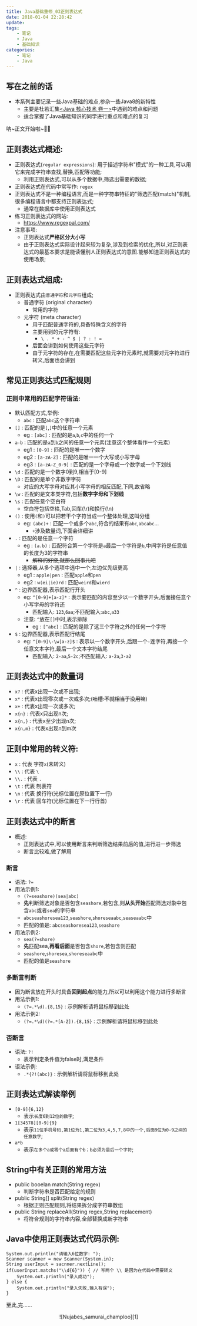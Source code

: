 ```yaml
---
title: Java基础重修_03正则表达式
date: 2018-01-04 22:28:42
update:
tags:
    - 笔记
    - Java
    - 基础知识
categories:
    - 笔记
    - Java
---
```

## 写在之前的话
- 本系列主要记录一些Java基础的难点,参杂一些Java8的新特性
	- 主要是杜若汇集[<Java 核心技术 卷一>][2]中遇到的难点和问题
	- 适合掌握了Java基础知识的同学进行重点和难点的复习 

呐~正文开始啦~🐱‍👤

## 正则表达式概述:
- 正则表达式(`regular expressions`): 用于描述字符串"模式"的一种工具,可以用它来完成字符串查找,替换,匹配等功能;  
    - 利用正则表达式,可以从多个数据中,筛选出需要的数据;
- 正则表达式在代码中常写作: `regex`  
- 正则表达式不是一种编程语言,而是一种字符串特征的"筛选匹配(match)"机制,很多编程语言中都支持正则表达式;
    - 通常在数据库中使用正则表达式
- 练习正则表达式的网站:
    - https://www.regexpal.com/
- 注意事项: 
    - 正则表达式**严格区分大小写**
    - 由于正则表达式实际设计起来较为复杂,涉及到检索的优化,所以,对正则表达式的最基本要求是能读懂别人正则表达式的意图.能够知道正则表达式的使用场景;

## 正则表达式组成:
- 正则表达式由`普通字符`和`元字符`组成;
    - 普通字符 (original character)
        - 常用的字符
    - 元字符 (meta character)
        - 用于匹配普通字符的,具备特殊含义的字符 
        - 主要用到的元字符有: 
            - `\ . * + - ^ $ | ? : ! =`
        - 后面会讲到如何使用这些元字符
        - 由于元字符的存在,在需要匹配这些元字符元素时,就需要对元字符进行转义,后面也会讲到

## 常见正则表达式匹配规则

### 正则中常用的匹配字符语法:
- 默认匹配方式,举例:
    - `abc` : 匹配`abc`这个字符串
- `[]` : 匹配的是`[`,`]`中的任意一个元素
    - eg : `[abc]` : 匹配的是`a`,`b`,`c`中的任何一个
- `a-b` : 匹配的是`a`到`b`之间的任意一个元素(注意这个整体看作一个元素)
    - eg1 : `[0-9]` : 匹配的是唯一一个数字
    - eg2 : `[a-zA-Z]` : 匹配的是唯一一个大写或小写字母
    - eg3 : `[a-zA-Z_0-9]` : 匹配的是一个字母或一个数字或一个下划线
- `\d` : 匹配的是一个数字0到9,相当于[0-9]
- `\D` : 匹配的是单个非数字字符
    - 对应的大写字母对应其小写字母的相反匹配,下同,故省略
- `\w` : 匹配的是文本类字符,包括**数字字母和下划线**
- `\s` : 匹配任意个空白符
    - 空白符包括空格,Tab,回车(\r)和换行(\n)
- `()` : 使用`(`和`)`可以把若干个字符当成一个整体处理,这叫分组
    - eg: `(abc)+` : 匹配一个或多个`abc`,符合的结果有`abc`,`abcabc`...
        - `+`涉及数量词,下面会详细讲
- `.` : 匹配的是任意一个字符
    - eg : `(a.b)` : 匹配符合第一个字符是`a`最后一个字符是`b`,中间字符是任意值的长度为3的字符串
        - ~~解释的好绕,就那么回事儿吧~~
- `|` : 选择器,从多个选项中选中一个,左边优先级更高
    - eg1 : `apple|pen` : 匹配`apple`和`pen`
    - eg2 : `w(ei|ie)rd` : 匹配`weird`和`wierd`
- `^` : 边界匹配器,表示匹配行开头
     - eg: `^[0-9]+[a-z]*` : 表示要匹配的内容至少以一个数字开头,后面接任意个小写字母的字符还
        - 匹配输入: `123`,`6aa`;不匹配输入:`abc`,`a33`  
    - 注意: `^`放在`[]`中时,表示排除
        - eg : `[^abc]` : 匹配的是除了这三个字符之外的任何一个字符
- `$` : 边界匹配器,表示匹配行结尾
    - eg: `^[0-9]\-\w[a-z]$` : 表示以一个数字开头,后跟一个`-`连字符,再接一个任意文本字符,最后一个文本字符结尾
        - 匹配输入: `2-aa`,`5-2c`;不匹配输入: `a-2a`,`3-a2`

## 正则表达式中的数量词
- `x?` : 代表x出现一次或不出现;
- `x*` : 代表x出现零次或一次或多次;(~~吐槽:不就相当于没用嘛~~)
- `x+` : 代表x出现一次或多次;
- `x{n}` : 代表x只出现n次;
- `x{n,}` : 代表x至少出现n次;
- `x{n,m}` : 代表x出现n到m次   

## 正则中常用的转义符:  
- `x` : 代表 字符`x`(未转义)
- `\\` : 代表 `\`
- `\\.` : 代表 `.`
- `\t` : 代表 制表符
- `\n` : 代表 换行符(光标位置在原位置下一行)
- `\r` : 代表 回车符(光标位置在下一行行首)  

## 正则表达式中的断言
- 概述:
    - 正则表达式中,可以使用断言来判断筛选结果前后的值,进行进一步筛选
    - 断言比较难,做了解用 

### 断言
- 语法: `?=`
- 用法示例1: 
    - `(?=seashore)(sea|abc)`
    -  **先**判断筛选对象是否包含`seashore`,若包含,则**从头开始**匹配筛选对象中包含`abc`或者`sea`的字符串
    - `abcseashoresea123`,`seashore`,`shoreseaabc`,`seaseaabc`中
    - 匹配的值是: `abcseashoresea123`,`seashore`
- 用法示例2:
    - `sea(?=shore)`
    - **先**匹配sea,**再看后面**是否包含`shore`,若包含则匹配
    - `seashore`,`shoresea`,`shoreseaabc`中
    - 匹配的值是`seashore` 

### 多断言判断
- 因为断言放在开头时具备**回到起点**的能力,所以可以利用这个能力进行多断言
- 用法示例1:
    - `(?=.*\d).{8,15}` : 示例解析请将鼠标移到<a herf="" onclick="return false" title="要求用户设定的密码长度为8到16位,且必须包含数字">此处</a>
- 用法示例2:
    - `(?=.*\d)(?=.*[A-Z]).{8,15}` : 示例解析请将鼠标移到<a herf="" onclick="return false" title="要求用户设定的密码长度为8到16位并且还要有一个大写字母出现,且必须包含数字">此处</a> 

### 否断言
- 语法: `?!`
    - 表示判定条件值为false时,满足条件
- 语法示例:
    - `.*{?!(abc)}` : 示例解析请将鼠标移到<a herf="" onclick="return false" title="要求任意不是abc为结尾的字符串">此处</a> 

## 正则表达式解读举例
- `[0-9]{6,12}` 
    - 表示`长度6到12位的数字`;
- `1[34578][0-9]{9}` 
    - 表示`11位手机号码,第1位为1,第二位为3,4,5,7,8中的一个,后面9位为0-9之间的任意数字`;
-  `a*b` 
    - 表示`在多个a或零个a后面有个b；b必须为最后一个字符`;  
	
## String中有关正则的常用方法
- public booelan match(String regex) 
    - 判断字符串是否匹配给定的规则
- public String[] split(String regex) 
    - 根据正则匹配规则,将结果拆分成字符串数组
- public String replaceAll(String regex,String replacement) 
    -  将符合规则的字符串内容,全部替换成新字符串  

## Java中使用正则表达式代码示例: 
```
System.out.println("请输入6位数字: ");
Scanner scanner = new Scanner(System.in);
String userInput = sacnner.nextLine();
if(userInput.matchs("\\d{6}")) { // 写两个 \\ 是因为在代码中需要转义
    System.out.println("录入成功");
} else {
    System.out.println("录入失败,输入有误");
}
```

至此,完......
<div align="center">![Nujabes_samurai_champloo][1]</div>

<!-- 参考文献 -->
[1]: http://storage.live.com/items/AEE68C12565C1619!199138:/Nujabes_samurai_champloo.jpg?authkey=AJoh90nl3u6Wj4U
[2]: http://product.dangdang.com/24035306.html "Java 核心技术 卷一"
